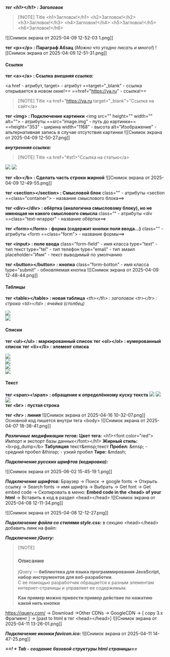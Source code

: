 ***тег \<h1\><\/h1> : Заголовок***
> [!NOTE] Title
> \<h1\>Загловок!\</h1\>
> \<h2\>Загловок!\</h2\>
> \<h3\>Загловок!\</h3\>
> \<h4\>Загловок!\</h4\>
> \<h5\>Загловок!\</h5\>
> \<h6\>Загловок!\</h6\>

![[Снимок экрана от 2025-04-09 12-52-03 1.png]]

**тег \<p><\/p> : Параграф Абзац** 
(*Можно что угодно писать и много!*)
![[Снимок экрана от 2025-04-09 12-51-31.png]]
#### Ссылки
**тег \<a><\/a> : Ссылка**
***внешняя ссылка:***

  <a href - атрибут, target> - атрибут
    ==target="_blank" - ссылка открывается в новом окне!==
    ==href="https://ya.ru" - ссылка!==
> [!NOTE] Title
> \<a href="https://ya.ru target="_blank">"Ссылка на сайт\</a>

**тег \<img> : Подключение картинки**
	\<img src="" height="" width="" alt=""> - атрибуты
		==src="image.img" - путь до картинки==
		==height="353" - ширина
		width="1168" - высота
		alt="Изображение" - альтернативная запись в случае отсутствия картинки
![[Снимок экрана от 2025-04-09 12-50-27.png]]

***внутренняя ссылка:***
> [!NOTE] Title
> \<a href="#st1>"Ссылка на статью\</a>

<img src="Снимок экрана от 2025-05-05 17-48-39.png">
<img src="Снимок экрана от 2025-05-05 17-48-52.png">

**тег \<b><\/b> : Сделать часть строки жирной**
![[Снимок экрана от 2025-04-09 12-49-55.png]]

**тег \<section><\/section> : Смысловой блок**
	class="" - атрибуты
		<section ==class="container"> - название смыслового блока==>

**тег \<div><\/div> : обёртка (аналогична смысловому блоку), но не имеющая ни какого смыслового смысла**
	class="" - атрибуты
		<div ==class="text-wrapper" - название обёртки==>

**тег \<form><\/form> : форма (содержит кнопки поля ввода...)**
	class="" - атрибуты
		<form ==class="form"> - название формы==>

**тег \<input> : поле ввода**
	class="form-field" - имя класса
	type="text" - тип текст
	type="tel" - тип телефон
	type="email" - тип эмаил
	placeholder="Имя" - текст выводимый по умолчанию

**тег \<button><\/button> : кнопка**
	class="form-botton" - имя класса
	type="submit" - обновляемая кнопка
![[Снимок экрана от 2025-04-09 12-48-44.png]]
#### Таблицы
**тег \<table><\/table> : новая таблица**
*\<th><\/th> : заголовок*
*\<tr><\/tr> : строка*
*\<td><\/td> : ячейка (столбец)*

<img src="Снимок экрана от 2025-04-30 13-03-46.png"><br>
<img src="Снимок экрана от 2025-04-30 13-03-55.png"><br>
#### Списки
**тег \<ul><\/ul> : маркированный список**
**тег \<ol><\/ol> : нумерованный список**
**тег	\<li><\/li> : элемент списка**

<img src="Снимок экрана от 2025-04-30 10-41-46.png"><br>
<img src="Снимок экрана от 2025-04-30 10-42-11.png">
<br><img src="Снимок экрана от 2025-04-30 10-42-01.png"><br>
<img src="Снимок экрана от 2025-04-30 10-42-18.png">
#### Текст
**тег \<span><\span> : обращение к определённому куску текста**
<img src="Снимок экрана от 2025-04-30 15-34-25.png">
<img src="Снимок экрана от 2025-04-30 15-34-38.png">
<img src="Снимок экрана от 2025-04-30 15-34-52.png"><br>
**тег \<br> : пустая строка**

**тег \<hr> : линия**
![[Снимок экрана от 2025-04-16 10-32-07.png]]
Основной код пишется внутри тега \<body>
![[Снимок экрана от 2025-04-07 18-38-41.png]]

***Различные модификации тегов:***
**Цвет тега:**
	\<h1>\<font color="red"> Импорт и экспорт базы данных\</font>\</h1> 
**Жирный стиль:**
	\<b>pg_dump\</b>
**Табуляция**
	текст\&emsp\;текст
**Пробел:**
	\&ensp\;   - средний пробел
	\&thinsp\; - узкий пробел
**Тире:**
	\&mdash\;

***Подключение русских шрифтов (кодировка):***

![[Снимок экрана от 2025-06-02 15-45-19 1.png]]

***Подключение шрифтов:***
Браузер -> Поиск -> google fonts -> Открыть ссылку -> Search fonts -> имя шрифта -> Выбрать -> Get font -> Get embed code -> Скопировать в меню: **Embed code in the \<head> of your html** -> Вставить в код в раздел \<head><\/head>
![[Снимок экрана от 2025-04-08 12-11-34.png]]

![[Снимок экрана от 2025-04-08 12-12-27.png]]

***Подключение файла со стилями style.css:***
в секцию \<head><\/head> добавить линк на файл:
	<link rel="stylesheet" href="style.css">

***Подключение jQuery:***
> [!NOTE] <h3>Описание</h3>
> jQuery — **библиотека для языка программирования JavaScript, набор инструментов для веб-разработки**. <br/>С ее помощью разработчик обращается к разным элементам интернет-страницы и управляет ее содержимым.
> <p><b>Как пример можно привести пример действие по нажатию какой нить кнопки</b></p>

https://jquery.com/ -> Download ->Other CDNs -> GoogleCDN -> [ copy 3.x Фрагмент ] -> [past to html в тег \<head><\/head>]
![[Снимок экрана от 2025-04-11 13-26-01.png]]

***Подключение иконки favicon.ico:***
![[Снимок экрана от 2025-04-11 14-47-25.png]]

***==! + Tab - создание базовой структуры html страницы==***
